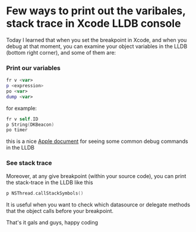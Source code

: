 Few ways to print out the varibales, stack trace in Xcode LLDB console
===
Today I learned that when you set the breakpoint in Xcode, and when you debug at that moment,
you can examine your object variables in the LLDB (bottom right corner),
and some of them are:

### Print our variables
```Swift
fr v <var>
p <expression>
po <var>
dump <var>
```

for example:
```Swift
fr v self.ID
p String(DKBeacon)
po timer
```

this is a nice [Apple document](https://developer.apple.com/library/mac/documentation/IDEs/Conceptual/gdb_to_lldb_transition_guide/document/lldb-command-examples.html
) for seeing some common debug commands in the LLDB

### See stack trace
Moreover, at any give breakpoint (within your source code), you can print the stack-trace in the LLDB like this
```Swift
p NSThread.callStackSymbols()
```
It is useful when you want to check which datasource or delegate methods that the object calls before your breakpoint.

That's it gals and guys, happy coding
